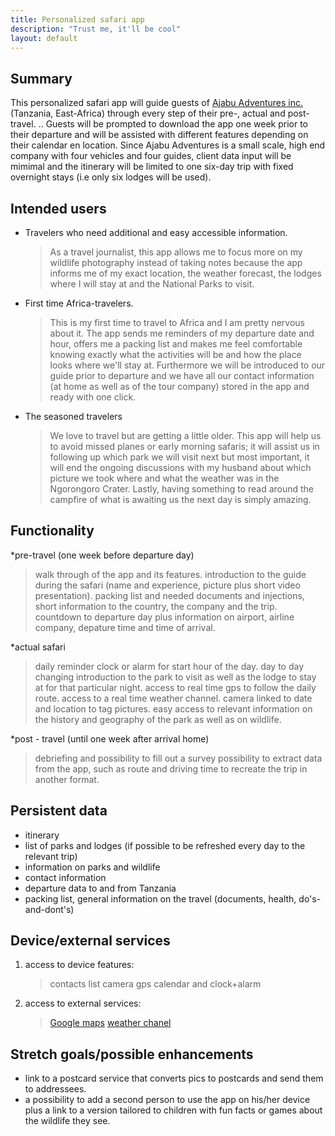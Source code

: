 ```yaml
---
title: Personalized safari app
description: "Trust me, it'll be cool"
layout: default
---
```


## Summary

This personalized safari app will guide guests of [Ajabu Adventures inc.](https://ajabu-adventures.com/) (Tanzania, East-Africa) through every step of their pre-, actual and post-travel. ..
Guests will be prompted to download the app one week prior to their departure and will be assisted with different features depending on their calendar en location.
Since Ajabu Adventures is a small scale, high end company with four vehicles and four guides, client data input will be mimimal and the itinerary will be limited to one six-day trip with fixed overnight stays (i.e only six lodges will be used).
 


## Intended users

* Travelers who need additional and easy accessible information.
    > As a travel journalist, this app allows me to focus more on my wildlife photography instead of taking notes because the app informs me of my exact location, the weather forecast, the lodges where I will stay at and the National Parks to visit.
* First time Africa-travelers.
    > This is my first time to travel to Africa and I am pretty nervous about it. The app sends me reminders of my departure date and hour, offers me a packing list and makes me feel comfortable knowing exactly what the activities will be and how the place looks where we'll stay at. Furthermore we will be introduced to our guide prior to departure and we have all our contact information (at home as well as of the tour company) stored in the app and ready with one click.
* The seasoned travelers  
    > We love to travel but are getting a little older. This app will help us to avoid missed planes or early morning safaris; it will assist us in following up which park we will visit next but most important, it will end the ongoing discussions with my husband about which picture we took where and what the weather was in the Ngorongoro Crater. Lastly, having something to read around the campfire of what is awaiting us the next day is simply amazing.



## Functionality

*pre-travel (one week before departure day)
   > walk through of the app and its features.
   > introduction to the guide during the safari (name and experience, picture plus short video presentation).
   > packing list and needed documents and injections, short information to the country, the company and the trip.
   > countdown to departure day plus information on airport, airline company, depature time and time of arrival.

*actual safari
   > daily reminder clock or alarm for start hour of the day.
   > day to day changing introduction to the park to visit as well as the lodge to stay at for that particular night.
   > access to real time gps to follow the daily route.
   > access to a real time weather channel.
   > camera linked to date and location to tag pictures.
   > easy access to relevant information on the history and geography of the park as well as on wildlife.

*post - travel (until one week after arrival home)
   > debriefing and possibility to fill out a survey
   > possibility to extract data from the app, such as route and driving time to recreate the trip in another format.
   
   
   
## Persistent data

* itinerary
* list of parks and lodges (if possible to be refreshed every day to the relevant trip)
* information on parks and wildlife
* contact information
* departure data to and from Tanzania
* packing list, general information on the travel (documents, health, do's-and-dont's)



## Device/external services

1. access to device features:
   > contacts list
   > camera 
   > gps
   > calendar and clock+alarm
2. access to external services: 
   > [Google maps](https://www.google.com/maps) 
   > [weather chanel](https://weather.com/weather/today/l/Arusha+United+Republic+Of+Tanzania+TZXX0214:1:TZ)


## Stretch goals/possible enhancements 

* link to a postcard service that converts pics to postcards and send them to addressees.
* a possibility to add a second person to use the app on his/her device plus a link to a version tailored to children with fun facts or games about the wildlife they see.
